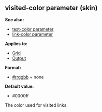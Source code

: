 ## visited-color parameter (skin)
**See also:**
+   [text-color parameter](/ref/%7Bskin%7D/param/text-color.md) 
+   [link-color parameter](/ref/%7Bskin%7D/param/link-color.md) 
<!-- -->
**Applies to:**
+   [Grid](/ref/%7Bskin%7D/control/grid.md) 
+   [Output](/ref/%7Bskin%7D/control/output.md) 
<!-- -->
**Format:**
+   [#rrggbb](/ref/%7B%7Bappendix%7D%7D/html-colors.md) +   none
<!-- -->
**Default value:**
+   #0000ff


The color used for visited links.